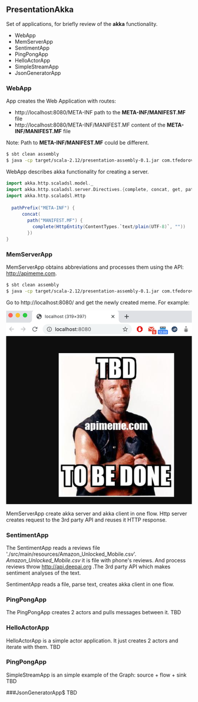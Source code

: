 ## PresentationAkka

Set of applications, for briefly review of the **akka** functionality.

  - WebApp
  - MemServerApp
  - SentimentApp
  - PingPongApp
  - HelloActorApp
  - SimpleStreamApp
  - JsonGeneratorApp
  
  
### WebApp

App creates the Web Application with routes:
  - http://localhost:8080/META-INF path to the **META-INF/MANIFEST.MF** file
  - http://localhost:8080/META-INF/MANIFEST.MF content of the **META-INF/MANIFEST.MF** file

Note: Path to **META-INF/MANIFEST.MF** could be different.
```sh
$ sbt clean assembly
$ java -cp target/scala-2.12/presentation-assembly-0.1.jar com.tfedorov.web.WebApp
```

WebApp describes akka functionality for creating a server.
```scala
import akka.http.scaladsl.model._
import akka.http.scaladsl.server.Directives.{complete, concat, get, path, pathPrefix}
import akka.http.scaladsl.Http

  pathPrefix("META-INF") {
      concat(
        path("MANIFEST.MF") {
          complete(HttpEntity(ContentTypes.`text/plain(UTF-8)`, ""))
        })
}
```
### MemServerApp
MemServerApp obtains abbreviations and processes them using the API: http://apimeme.com.

```sh
$ sbt clean assembly
$ java -cp target/scala-2.12/presentation-assembly-0.1.jar com.tfedorov.mem.MemServerApp
```
Go to  http://localhost:8080/ and get the newly created meme. For example:

![Screen shot example](https://github.com/tfedorov/presentationAkka/blob/master/src/main/resources/Meme.png?raw=true)

MemServerApp create akka server and akka client in one flow.
Http server creates request to the 3rd party API and reuses it HTTP response.

### SentimentApp
The SentimentApp reads a reviews file './src/main/resources/Amazon_Unlocked_Mobile.csv'. 
*Amazon_Unlocked_Mobile.csv* it is file with phone's reviews.
And process reviews throw http://api.deepai.org .The 3rd party API which makes sentiment analyses of the text.

SentimentApp reads a file, parse text, creates akka client in one flow.

### PingPongApp
The PingPongApp creates 2 actors and pulls messages between it.
TBD

### HelloActorApp
HelloActorApp is a simple actor application. It just creates 2 actors and iterate with them.
TBD

### PingPongApp
SimpleStreamApp is an simple example of the Graph: source + flow + sink
TBD

###JsonGeneratorApp$
TBD

